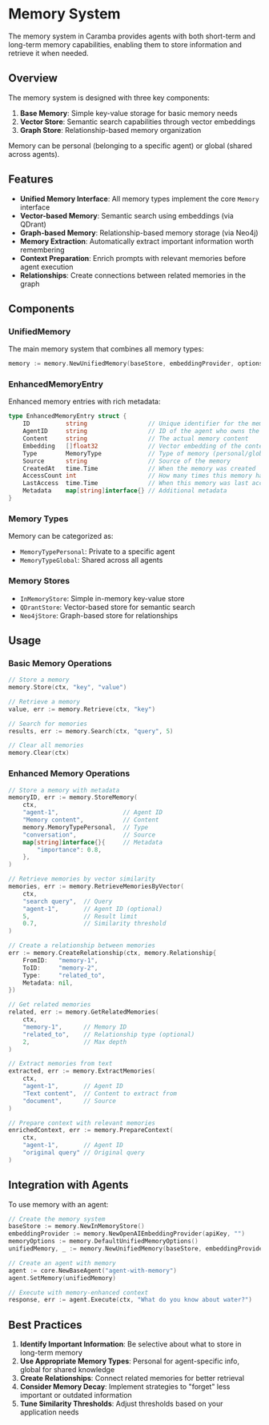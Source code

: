 # Memory System

The memory system in Caramba provides agents with both short-term and long-term memory capabilities, enabling them to store information and retrieve it when needed.

## Overview

The memory system is designed with three key components:

1. **Base Memory**: Simple key-value storage for basic memory needs
2. **Vector Store**: Semantic search capabilities through vector embeddings
3. **Graph Store**: Relationship-based memory organization

Memory can be personal (belonging to a specific agent) or global (shared across agents).

## Features

- **Unified Memory Interface**: All memory types implement the core `Memory` interface
- **Vector-based Memory**: Semantic search using embeddings (via QDrant)
- **Graph-based Memory**: Relationship-based memory storage (via Neo4j)
- **Memory Extraction**: Automatically extract important information worth remembering
- **Context Preparation**: Enrich prompts with relevant memories before agent execution
- **Relationships**: Create connections between related memories in the graph

## Components

### UnifiedMemory

The main memory system that combines all memory types:

```go
memory := memory.NewUnifiedMemory(baseStore, embeddingProvider, options)
```

### EnhancedMemoryEntry

Enhanced memory entries with rich metadata:

```go
type EnhancedMemoryEntry struct {
    ID          string                 // Unique identifier for the memory
    AgentID     string                 // ID of the agent who owns the memory
    Content     string                 // The actual memory content
    Embedding   []float32              // Vector embedding of the content
    Type        MemoryType             // Type of memory (personal/global)
    Source      string                 // Source of the memory
    CreatedAt   time.Time              // When the memory was created
    AccessCount int                    // How many times this memory has been accessed
    LastAccess  time.Time              // When this memory was last accessed
    Metadata    map[string]interface{} // Additional metadata
}
```

### Memory Types

Memory can be categorized as:

- `MemoryTypePersonal`: Private to a specific agent
- `MemoryTypeGlobal`: Shared across all agents

### Memory Stores

- `InMemoryStore`: Simple in-memory key-value store
- `QDrantStore`: Vector-based store for semantic search
- `Neo4jStore`: Graph-based store for relationships

## Usage

### Basic Memory Operations

```go
// Store a memory
memory.Store(ctx, "key", "value")

// Retrieve a memory
value, err := memory.Retrieve(ctx, "key")

// Search for memories
results, err := memory.Search(ctx, "query", 5)

// Clear all memories
memory.Clear(ctx)
```

### Enhanced Memory Operations

```go
// Store a memory with metadata
memoryID, err := memory.StoreMemory(
    ctx,
    "agent-1",                  // Agent ID
    "Memory content",           // Content
    memory.MemoryTypePersonal,  // Type
    "conversation",             // Source
    map[string]interface{}{     // Metadata
        "importance": 0.8,
    },
)

// Retrieve memories by vector similarity
memories, err := memory.RetrieveMemoriesByVector(
    ctx,
    "search query",  // Query
    "agent-1",       // Agent ID (optional)
    5,               // Result limit
    0.7,             // Similarity threshold
)

// Create a relationship between memories
err := memory.CreateRelationship(ctx, memory.Relationship{
    FromID:   "memory-1",
    ToID:     "memory-2",
    Type:     "related_to",
    Metadata: nil,
})

// Get related memories
related, err := memory.GetRelatedMemories(
    ctx,
    "memory-1",      // Memory ID
    "related_to",    // Relationship type (optional)
    2,               // Max depth
)

// Extract memories from text
extracted, err := memory.ExtractMemories(
    ctx,
    "agent-1",       // Agent ID
    "Text content",  // Content to extract from
    "document",      // Source
)

// Prepare context with relevant memories
enrichedContext, err := memory.PrepareContext(
    ctx,
    "agent-1",       // Agent ID
    "original query" // Original query
)
```

## Integration with Agents

To use memory with an agent:

```go
// Create the memory system
baseStore := memory.NewInMemoryStore()
embeddingProvider := memory.NewOpenAIEmbeddingProvider(apiKey, "")
memoryOptions := memory.DefaultUnifiedMemoryOptions()
unifiedMemory, _ := memory.NewUnifiedMemory(baseStore, embeddingProvider, memoryOptions)

// Create an agent with memory
agent := core.NewBaseAgent("agent-with-memory")
agent.SetMemory(unifiedMemory)

// Execute with memory-enhanced context
response, err := agent.Execute(ctx, "What do you know about water?")
```

## Best Practices

1. **Identify Important Information**: Be selective about what to store in long-term memory
2. **Use Appropriate Memory Types**: Personal for agent-specific info, global for shared knowledge
3. **Create Relationships**: Connect related memories for better retrieval
4. **Consider Memory Decay**: Implement strategies to "forget" less important or outdated information
5. **Tune Similarity Thresholds**: Adjust thresholds based on your application needs
